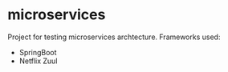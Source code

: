 # microservices
Project for testing microservices archtecture. Frameworks used:
* SpringBoot
* Netflix Zuul
